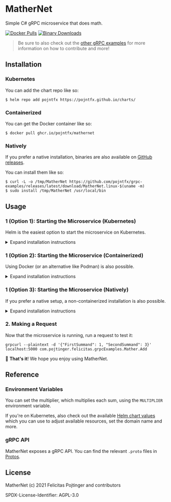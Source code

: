 # MatherNet

Simple C# gRPC microservice that does math.

[![Docker Pulls](https://img.shields.io/docker/pulls/pojntfx/mathernet?label=docker%20pulls)](https://hub.docker.com/r/pojntfx/mathernet)
[![Binary Downloads](https://img.shields.io/github/downloads/pojntfx/grpc-examples/latest/MatherNet.linux-x86_64?label=binary%20downloads)](https://github.com/pojntfx/grpc-examples/releases)

> Be sure to also check out the [other gRPC examples](../README.md) for more information on how to contribute and more!

## Installation

### Kubernetes

You can add the chart repo like so:

```shell
$ helm repo add pojntfx https://pojntfx.github.io/charts/
```

### Containerized

You can get the Docker container like so:

```shell
$ docker pull ghcr.io/pojntfx/mathernet
```

### Natively

If you prefer a native installation, binaries are also available on [GitHub releases](https://github.com/pojntfx/grpc-examples/releases).

You can install them like so:

```shell
$ curl -L -o /tmp/MatherNet https://github.com/pojntfx/grpc-examples/releases/latest/download/MatherNet.linux-$(uname -m)
$ sudo install /tmp/MatherNet /usr/local/bin
```

## Usage

### 1 (Option 1): Starting the Microservice (Kubernetes)

Helm is the easiest option to start the microservice on Kubernetes.

<details>
  <summary>Expand installation instructions</summary>

Run the following; see the [Reference](#reference) for more configuration parameters:

```shell
$ helm install mathernet pojntfx/mathernet --set app.multiplier=1
```

The logs are available like so:

```shell
$ kubectl logs mathernet
```

  </details>

### 1 (Option 2): Starting the Microservice (Containerized)

Using Docker (or an alternative like Podman) is also possible.

<details>
  <summary>Expand installation instructions</summary>

Run the following; see the [Reference](#reference) for more configuration parameters:

```shell
$ docker run \
    --name mathernet \
    -d \
    --restart always \
    -p 5000:5000 \
    -e MULTIPLIER=1 \
    ghcr.io/pojntfx/mathernet
```

The logs are available like so:

```shell
$ docker logs mathernet
```

  </details>

### 1 (Option 3): Starting the Microservice (Natively)

If you prefer a native setup, a non-containerized installation is also possible.

<details>
  <summary>Expand installation instructions</summary>

First, create a systemd service for it; see the [Reference](#reference) for more configuration parameters::

```shell
$ mkdir -p ~/.config/systemd/user/
$ cat <<EOT >~/.config/systemd/user/mathernet.service
[Unit]
Description=MatherNet

[Service]
Environment="MULTIPLIER=1"
ExecStart=/usr/local/bin/mathernet

[Install]
WantedBy=multi-user.target
EOT
```

Finally, reload systemd and enable the service:

```shell
$ systemctl --user daemon-reload
$ systemctl --user enable --now mathernet
```

You can get the logs like so:

```shell
$ journalctl --user -u mathernet
```

  </details>

### 2. Making a Request

Now that the microservice is running, run a request to test it:

```shell
grpcurl --plaintext -d '{"FirstSummand": 1, "SecondSummand": 3}' localhost:5000 com.pojtinger.felicitas.grpcExamples.Mather.Add
```

🚀 **That's it**! We hope you enjoy using MatherNet.

## Reference

### Environment Variables

You can set the multiplier, which multiplies each sum, using the `MULTIPLIER` environment variable.

If you're on Kubernetes, also check out the available [Helm chart values](./charts/MatherNet/values.yaml) which you can use to adjust available resources, set the domain name and more.

### gRPC API

MatherNet exposes a gRPC API. You can find the relevant `.proto` files in [Protos](./Protos).

## License

MatherNet (c) 2021 Felicitas Pojtinger and contributors

SPDX-License-Identifier: AGPL-3.0
